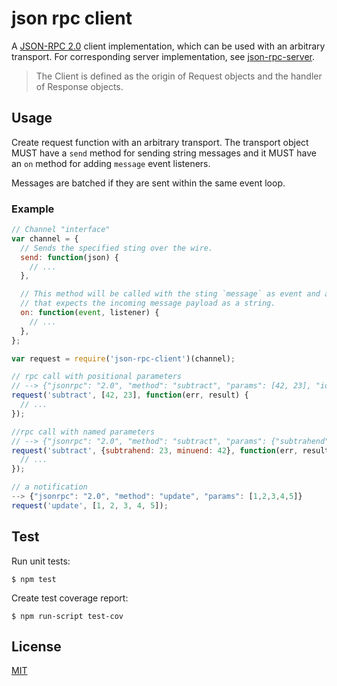 # json rpc client

A [JSON-RPC 2.0](http://www.jsonrpc.org/specification) client implementation, which can be used with an arbitrary transport. For corresponding server implementation, see [json-rpc-server](https://github.com/claudijo/json-rpc-server).

> The Client is defined as the origin of Request objects and the handler of Response objects.

## Usage

Create request function with an arbitrary transport. The transport object MUST have a `send` method for sending string messages and it MUST have an `on` method for adding `message` event listeners.

Messages are batched if they are sent within the same event loop.

### Example

```js
// Channel "interface"
var channel = {
  // Sends the specified sting over the wire.
  send: function(json) {
    // ...
  },

  // This method will be called with the sting `message` as event and a callback
  // that expects the incoming message payload as a string.
  on: function(event, listener) {
    // ...
  },
};

var request = require('json-rpc-client')(channel);

// rpc call with positional parameters
// --> {"jsonrpc": "2.0", "method": "subtract", "params": [42, 23], "id": "generated-uuid"}
request('subtract', [42, 23], function(err, result) {
  // ...
});

//rpc call with named parameters
// --> {"jsonrpc": "2.0", "method": "subtract", "params": {"subtrahend": 23, "minuend": 42}, "id": "generated-uuid"}
request('subtract', {subtrahend: 23, minuend: 42}, function(err, result) {
  // ...
});

// a notification
--> {"jsonrpc": "2.0", "method": "update", "params": [1,2,3,4,5]}
request('update', [1, 2, 3, 4, 5]);
```

## Test

Run unit tests:

`$ npm test`

Create test coverage report:

`$ npm run-script test-cov`

## License

[MIT](LICENSE)
